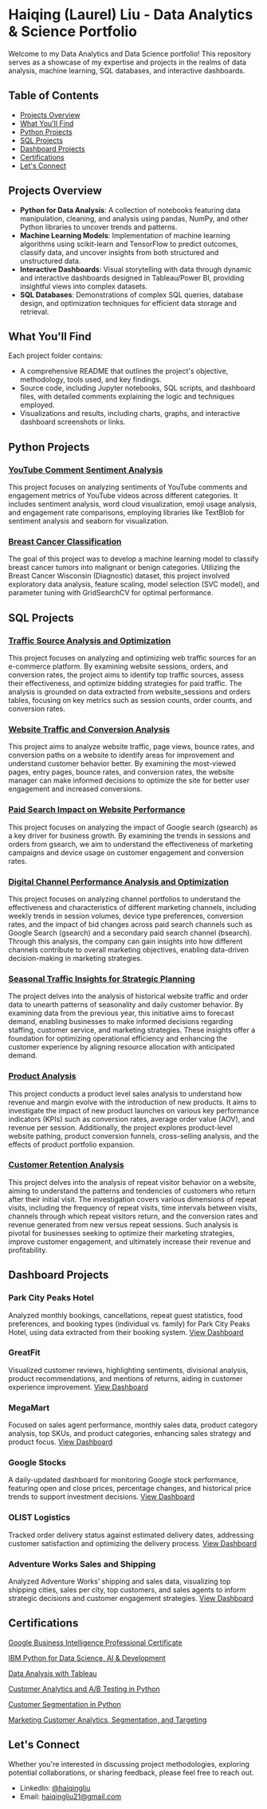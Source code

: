 # Haiqing (Laurel) Liu - Data Analytics & Science Portfolio

Welcome to my Data Analytics and Data Science portfolio! This repository serves as a showcase of my expertise and projects in the realms of data analysis, machine learning, SQL databases, and interactive dashboards. 

## Table of Contents

- [Projects Overview](#projects-overview)
- [What You'll Find](#what-youll-find)
- [Python Projects](#python-projects)
- [SQL Projects](#sql-projects)
- [Dashboard Projects](#dashboard-projects)
- [Certifications](#certifications)
- [Let's Connect](#lets-connect)

## Projects Overview

- **Python for Data Analysis**: A collection of notebooks featuring data manipulation, cleaning, and analysis using pandas, NumPy, and other Python libraries to uncover trends and patterns.
- **Machine Learning Models**: Implementation of machine learning algorithms using scikit-learn and TensorFlow to predict outcomes, classify data, and uncover insights from both structured and unstructured data.
- **Interactive Dashboards**: Visual storytelling with data through dynamic and interactive dashboards designed in Tableau/Power BI, providing insightful views into complex datasets.
- **SQL Databases**: Demonstrations of complex SQL queries, database design, and optimization techniques for efficient data storage and retrieval.

## What You'll Find

Each project folder contains:
- A comprehensive README that outlines the project's objective, methodology, tools used, and key findings.
- Source code, including Jupyter notebooks, SQL scripts, and dashboard files, with detailed comments explaining the logic and techniques employed.
- Visualizations and results, including charts, graphs, and interactive dashboard screenshots or links.
  
## Python Projects

### [YouTube Comment Sentiment Analysis](https://github.com/laureliu/data_analysis_portfolio/tree/main/Youtube%20Text%20Analysis)
This project focuses on analyzing sentiments of YouTube comments and engagement metrics of YouTube videos across different categories. It includes sentiment analysis, word cloud visualization, emoji usage analysis, and engagement rate comparisons, employing libraries like TextBlob for sentiment analysis and seaborn for visualization.

### [Breast Cancer Classification](https://github.com/laureliu/data_analysis_portfolio/tree/main/Breast%20Cancer%20Classification)
The goal of this project was to develop a machine learning model to classify breast cancer tumors into malignant or benign categories. Utilizing the Breast Cancer Wisconsin (Diagnostic) dataset, this project involved exploratory data analysis, feature scaling, model selection (SVC model), and parameter tuning with GridSearchCV for optimal performance.

## SQL Projects

### [Traffic Source Analysis and Optimization](https://github.com/laureliu/data_analysis_portfolio/tree/main/Traffic%20Source%20Analysis)
This project focuses on analyzing and optimizing web traffic sources for an e-commerce platform. By examining website sessions, orders, and conversion rates, the project aims to identify top traffic sources, assess their effectiveness, and optimize bidding strategies for paid traffic. The analysis is grounded on data extracted from website_sessions and orders tables, focusing on key metrics such as session counts, order counts, and conversion rates.

### [Website Traffic and Conversion Analysis](https://github.com/laureliu/data_analysis_portfolio/tree/main/Website%20Traffic%20and%20Conversion%20Analysis)
This project aims to analyze website traffic, page views, bounce rates, and conversion paths on a website to identify areas for improvement and understand customer behavior better. By examining the most-viewed pages, entry pages, bounce rates, and conversion rates, the website manager can make informed decisions to optimize the site for better user engagement and increased conversions.

### [Paid Search Impact on Website Performance](https://github.com/laureliu/data_analysis_portfolio/tree/main/Paid%20Search%20Impact%20on%20Website%20Performance)
This project focuses on analyzing the impact of Google search (gsearch) as a key driver for business growth. By examining the trends in sessions and orders from gsearch, we aim to understand the effectiveness of marketing campaigns and device usage on customer engagement and conversion rates.

### [Digital Channel Performance Analysis and Optimization](https://github.com/laureliu/data_analysis_portfolio/tree/main/Analysis%20for%20Channel%20Portfolio%20Management)
This project focuses on analyzing channel portfolios to understand the effectiveness and characteristics of different marketing channels, including weekly trends in session volumes, device type preferences, conversion rates, and the impact of bid changes across paid search channels such as Google Search (gsearch) and a secondary paid search channel (bsearch). Through this analysis, the company can gain insights into how different channels contribute to overall marketing objectives, enabling data-driven decision-making in marketing strategies.

### [Seasonal Traffic Insights for Strategic Planning](https://github.com/laureliu/data_analysis_portfolio/tree/main/Seasonal%20Traffic%20Insights%20for%20Strategic%20Planning)
The project delves into the analysis of historical website traffic and order data to unearth patterns of seasonality and daily customer behavior. By examining data from the previous year, this initiative aims to forecast demand, enabling businesses to make informed decisions regarding staffing, customer service, and marketing strategies. These insights offer a foundation for optimizing operational efficiency and enhancing the customer experience by aligning resource allocation with anticipated demand. 

### [Product Analysis](https://github.com/laureliu/data_analysis_portfolio/tree/main/Product%20Impact%20Analysis)
This project conducts a product level sales analysis to understand how revenue and margin evolve with the introduction of new products. It aims to investigate the impact of new product launches on various key performance indicators (KPIs) such as conversion rates, average order value (AOV), and revenue per session. Additionally, the project explores product-level website pathing, product conversion funnels, cross-selling analysis, and the effects of product portfolio expansion.

### [Customer Retention Analysis](https://github.com/laureliu/data_analysis_portfolio/tree/main/Customer%20Retention%20Analysis)
This project delves into the analysis of repeat visitor behavior on a website, aiming to understand the patterns and tendencies of customers who return after their initial visit. The investigation covers various dimensions of repeat visits, including the frequency of repeat visits, time intervals between visits, channels through which repeat visitors return, and the conversion rates and revenue generated from new versus repeat sessions. Such analysis is pivotal for businesses seeking to optimize their marketing strategies, improve customer engagement, and ultimately increase their revenue and profitability.

## Dashboard Projects

### Park City Peaks Hotel
Analyzed monthly bookings, cancellations, repeat guest statistics, food preferences, and booking types (individual vs. family) for Park City Peaks Hotel, using data extracted from their booking system. [View Dashboard](https://public.tableau.com/app/profile/haiqing.liu6498/viz/HotelBookingsDashboard_17067415021230/Dashboard1)

### GreatFit
Visualized customer reviews, highlighting sentiments, divisional analysis, product recommendations, and mentions of returns, aiding in customer experience improvement. [View Dashboard](https://public.tableau.com/app/profile/haiqing.liu6498/viz/GreatFitReviewDashboard_17067471425190/GreatFitReviewDashboard)

### MegaMart
Focused on sales agent performance, monthly sales data, product category analysis, top SKUs, and product categories, enhancing sales strategy and product focus. [View Dashboard](https://public.tableau.com/app/profile/haiqing.liu6498/viz/SalesAgentDashboard_17067601298400/SalesDashboard)

### Google Stocks
A daily-updated dashboard for monitoring Google stock performance, featuring open and close prices, percentage changes, and historical price trends to support investment decisions. [View Dashboard](https://public.tableau.com/app/profile/haiqing.liu6498/viz/GoogleStocksDashboard/GoogleStocksDashboard)

### OLIST Logistics
Tracked order delivery status against estimated delivery dates, addressing customer satisfaction and optimizing the delivery process. [View Dashboard](https://public.tableau.com/app/profile/haiqing.liu6498/viz/OlistDashboard_17068027935590/OlistDashboard)

### Adventure Works Sales and Shipping
Analyzed Adventure Works’ shipping and sales data, visualizing top shipping cities, sales per city, top customers, and sales agents to inform strategic decisions and customer engagement strategies. [View Dashboard](https://public.tableau.com/app/profile/haiqing.liu6498/viz/DashboardStory_17068065385170/AdventureWorksDashboard)

## Certifications

[Google Business Intelligence Professional Certificate](https://github.com/laureliu/data_analysis_portfolio/blob/main/Certificates/Google%20Business%20Intelligence%20Certificate.pdf)

[IBM Python for Data Science, AI & Development](https://github.com/laureliu/data_analysis_portfolio/blob/main/Certificates/IBM%20Python%20for%20Data%20Science%2C%20AI%20%26%20Development.pdf)

[Data Analysis with Tableau](https://github.com/laureliu/data_analysis_portfolio/blob/main/Certificates/Data%20Analysis%20with%20Tableau.pdf)

[Customer Analytics and A/B Testing in Python](https://github.com/laureliu/data_analysis_portfolio/blob/main/Certificates/Customer%20Analytics%20and%20A%3AB%20Testing%20in%20Python.pdf)

[Customer Segmentation in Python](https://github.com/laureliu/data_analysis_portfolio/blob/main/Certificates/Customer%20Segmentation%20in%20Python.pdf)

[Marketing Customer Analytics, Segmentation, and Targeting](https://github.com/laureliu/data_analysis_portfolio/blob/main/Certificates/Marketing%20Customer%20Analytics%2C%20Segmentation%2C%20and%20Targeting.pdf)


## Let's Connect

Whether you're interested in discussing project methodologies, exploring potential collaborations, or sharing feedback, please feel free to reach out.

- LinkedIn: [@haiqingliu](https://www.linkedin.com/in/haiqingliu47/)
- Email: haiqingliu21@gmail.com
